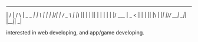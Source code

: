  __  __    _    ____ _____ ___ _   _ 
|  \/  |  / \  |  _ \_   _|_ _| \ | |
| |\/| | / _ \ | |_) || |  | ||  \| |
| |  | |/ ___ \|  _ < | |  | || |\  |
|_|  |_/_/   \_\_| \_\|_| |___|_| \_|

interested in web developing, and app/game developing.
